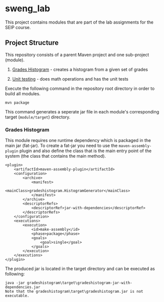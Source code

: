# sweng_lab
This project contains modules that are part of the lab assignments for the SEIP course. 

## Project Structure
This repository consists of a parent Maven project and one sub-project (module).

1) [Grades Histogram](gradeshistogram) - creates a histogram from a given set of grades

2) [Unit testing](unittesting/README.md) - does math operations and has the unit tests

Execute the following command in the repository root directory in order to build all modules. 
```
mvn package
```
This command generates a seperate jar file in each module's corresponding target (```module/target```) directory.  

### Grades Histogram
This module requires one runtime dependency which is packaged in the main jar (fat-jar). To create a fat-jar you need to use the ```maven-assembly-plugin``` plugin and also define the class that is the main entry point of the system (the class that contains the main method). 
```
<plugin>
    <artifactId>maven-assembly-plugin</artifactId>
    <configuration>
        <archive>
            <manifest>
                <mainClass>gradeshistogram.HistogramGenerator</mainClass> 
            </manifest>
        </archive>
        <descriptorRefs>
            <descriptorRef>jar-with-dependencies</descriptorRef>
        </descriptorRefs>
    </configuration>
    <executions>
        <execution>
            <id>make-assembly</id>
            <phase>package</phase>
            <goals>
                <goal>single</goal>
            </goals>
        </execution>
    </executions>
</plugin>
```

The produced jar is located in the target directory and can be executed as following:
```
java -jar gradeshistogram\target\gradeshistogram-jar-with-dependencies.jar
Note that the gradeshistogram\target\gradeshistogram.jar is not executable. 
